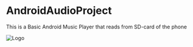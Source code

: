 # AndroidAudioProject
This is a Basic Android Music Player that reads from SD-card of the phone

![Logo](http://i.imgur.com/i3b5nsI.png)
